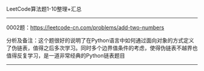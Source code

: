 LeetCode算法题1-10整理+汇总

------------------------------------------------------------------------------------------------------------------------------------------

0002题：https://leetcode-cn.com/problems/add-two-numbers

分析及备注：这个题很好的说明了在Python语言中如何通过面向对象的方式定义了伪链表，值得之后多次学习。同时多个边界值条件的考虑，使得伪链表不越界也值得反复学习，是一道非常经典的Python链表题目

------------------------------------------------------------------------------------------------------------------------------------------

